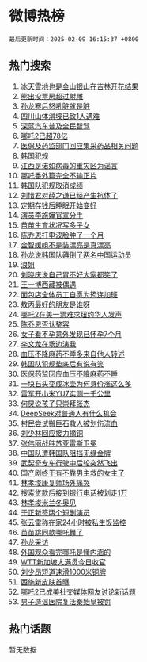 # 微博热榜

`最后更新时间：2025-02-09 16:15:37 +0800`

## 热门搜索

1. [冰天雪地也是金山银山在吉林开花结果](https://m.weibo.cn/search?containerid=100103type%3D1%26t%3D10%26q%3D%23%E5%86%B0%E5%A4%A9%E9%9B%AA%E5%9C%B0%E4%B9%9F%E6%98%AF%E9%87%91%E5%B1%B1%E9%93%B6%E5%B1%B1%E5%9C%A8%E5%90%89%E6%9E%97%E5%BC%80%E8%8A%B1%E7%BB%93%E6%9E%9C%23&stream_entry_id=51&isnewpage=1&extparam=seat%3D1%26cate%3D10103%26c_type%3D51%26filter_type%3Drealtimehot%26stream_entry_id%3D51%26pos%3D0%26q%3D%2523%25E5%2586%25B0%25E5%25A4%25A9%25E9%259B%25AA%25E5%259C%25B0%25E4%25B9%259F%25E6%2598%25AF%25E9%2587%2591%25E5%25B1%25B1%25E9%2593%25B6%25E5%25B1%25B1%25E5%259C%25A8%25E5%2590%2589%25E6%259E%2597%25E5%25BC%2580%25E8%258A%25B1%25E7%25BB%2593%25E6%259E%259C%2523%26dgr%3D0%26display_time%3D1739088936%26pre_seqid%3D17390889365220115272022)
1. [熊出没票房超过射雕](https://m.weibo.cn/search?containerid=100103type%3D1%26t%3D10%26q%3D%23%E7%86%8A%E5%87%BA%E6%B2%A1%E7%A5%A8%E6%88%BF%E8%B6%85%E8%BF%87%E5%B0%84%E9%9B%95%23&stream_entry_id=31&isnewpage=1&extparam=seat%3D1%26band_rank%3D1%26filter_type%3Drealtimehot%26c_type%3D31%26flag%3D1%26cate%3D5001%26lcate%3D5001%26realpos%3D1%26stream_entry_id%3D31%26pos%3D0%26q%3D%2523%25E7%2586%258A%25E5%2587%25BA%25E6%25B2%25A1%25E7%25A5%25A8%25E6%2588%25BF%25E8%25B6%2585%25E8%25BF%2587%25E5%25B0%2584%25E9%259B%2595%2523%26dgr%3D0%26display_time%3D1739088936%26pre_seqid%3D17390889365220115272022)
1. [孙龙赛后怒吼脏就是脏](https://m.weibo.cn/search?containerid=100103type%3D1%26t%3D10%26q%3D%23%E5%AD%99%E9%BE%99%E8%B5%9B%E5%90%8E%E6%80%92%E5%90%BC%E8%84%8F%E5%B0%B1%E6%98%AF%E8%84%8F%23&stream_entry_id=31&isnewpage=1&extparam=seat%3D1%26band_rank%3D2%26filter_type%3Drealtimehot%26c_type%3D31%26flag%3D1%26cate%3D5001%26lcate%3D5001%26realpos%3D2%26stream_entry_id%3D31%26pos%3D1%26q%3D%2523%25E5%25AD%2599%25E9%25BE%2599%25E8%25B5%259B%25E5%2590%258E%25E6%2580%2592%25E5%2590%25BC%25E8%2584%258F%25E5%25B0%25B1%25E6%2598%25AF%25E8%2584%258F%2523%26dgr%3D0%26display_time%3D1739088936%26pre_seqid%3D17390889365220115272022)
1. [四川山体滑坡已致1人遇难](https://m.weibo.cn/search?containerid=100103type%3D1%26t%3D10%26q%3D%23%E5%9B%9B%E5%B7%9D%E5%B1%B1%E4%BD%93%E6%BB%91%E5%9D%A1%E5%B7%B2%E8%87%B41%E4%BA%BA%E9%81%87%E9%9A%BE%23&stream_entry_id=31&isnewpage=1&extparam=seat%3D1%26band_rank%3D3%26filter_type%3Drealtimehot%26c_type%3D31%26flag%3D1%26cate%3D5001%26lcate%3D5001%26realpos%3D3%26stream_entry_id%3D31%26pos%3D2%26q%3D%2523%25E5%259B%259B%25E5%25B7%259D%25E5%25B1%25B1%25E4%25BD%2593%25E6%25BB%2591%25E5%259D%25A1%25E5%25B7%25B2%25E8%2587%25B41%25E4%25BA%25BA%25E9%2581%2587%25E9%259A%25BE%2523%26dgr%3D0%26display_time%3D1739088936%26pre_seqid%3D17390889365220115272022)
1. [深蓝汽车普及全民智驾](https://m.weibo.cn/search?containerid=100103type%3D1%26t%3D10%26q%3D%23%E6%B7%B1%E8%93%9D%E6%B1%BD%E8%BD%A6%E6%99%AE%E5%8F%8A%E5%85%A8%E6%B0%91%E6%99%BA%E9%A9%BE%23&stream_entry_id=31&isnewpage=1&extparam=seat%3D1%26adid%3D275655%26is_ad_pos%3D1%26filter_type%3Drealtimehot%26c_type%3D31%26cate%3D5001%26lcate%3D5001%26topic_ad%3D1%26band_rank%3D4%26stream_entry_id%3D31%26pos%3D3%26q%3D%2523%25E6%25B7%25B1%25E8%2593%259D%25E6%25B1%25BD%25E8%25BD%25A6%25E6%2599%25AE%25E5%258F%258A%25E5%2585%25A8%25E6%25B0%2591%25E6%2599%25BA%25E9%25A9%25BE%2523%26dgr%3D0%26display_time%3D1739088936%26pre_seqid%3D17390889365220115272022)
1. [哪吒2已超78亿](https://m.weibo.cn/search?containerid=100103type%3D1%26t%3D10%26q%3D%23%E5%93%AA%E5%90%922%E5%B7%B2%E8%B6%8578%E4%BA%BF%23&stream_entry_id=31&isnewpage=1&extparam=seat%3D1%26band_rank%3D4%26filter_type%3Drealtimehot%26c_type%3D31%26flag%3D1%26cate%3D5001%26lcate%3D5001%26realpos%3D4%26stream_entry_id%3D31%26pos%3D4%26q%3D%2523%25E5%2593%25AA%25E5%2590%25922%25E5%25B7%25B2%25E8%25B6%258578%25E4%25BA%25BF%2523%26dgr%3D0%26display_time%3D1739088936%26pre_seqid%3D17390889365220115272022)
1. [医保及药监部门回应集采药品相关问题](https://m.weibo.cn/search?containerid=100103type%3D1%26t%3D10%26q%3D%23%E5%8C%BB%E4%BF%9D%E5%8F%8A%E8%8D%AF%E7%9B%91%E9%83%A8%E9%97%A8%E5%9B%9E%E5%BA%94%E9%9B%86%E9%87%87%E8%8D%AF%E5%93%81%E7%9B%B8%E5%85%B3%E9%97%AE%E9%A2%98%23&stream_entry_id=31&isnewpage=1&extparam=seat%3D1%26band_rank%3D5%26filter_type%3Drealtimehot%26c_type%3D31%26flag%3D1%26cate%3D5001%26lcate%3D5001%26realpos%3D5%26stream_entry_id%3D31%26pos%3D5%26q%3D%2523%25E5%258C%25BB%25E4%25BF%259D%25E5%258F%258A%25E8%258D%25AF%25E7%259B%2591%25E9%2583%25A8%25E9%2597%25A8%25E5%259B%259E%25E5%25BA%2594%25E9%259B%2586%25E9%2587%2587%25E8%258D%25AF%25E5%2593%2581%25E7%259B%25B8%25E5%2585%25B3%25E9%2597%25AE%25E9%25A2%2598%2523%26dgr%3D0%26display_time%3D1739088936%26pre_seqid%3D17390889365220115272022)
1. [韩国犯规](https://m.weibo.cn/search?containerid=100103type%3D1%26t%3D10%26q%3D%E9%9F%A9%E5%9B%BD%E7%8A%AF%E8%A7%84&stream_entry_id=31&isnewpage=1&extparam=seat%3D1%26band_rank%3D6%26filter_type%3Drealtimehot%26c_type%3D31%26flag%3D0%26cate%3D5001%26lcate%3D5001%26realpos%3D6%26stream_entry_id%3D31%26pos%3D6%26q%3D%25E9%259F%25A9%25E5%259B%25BD%25E7%258A%25AF%25E8%25A7%2584%26dgr%3D0%26display_time%3D1739088936%26pre_seqid%3D17390889365220115272022)
1. [江西是诺如病毒的重灾区为谣言](https://m.weibo.cn/search?containerid=100103type%3D1%26t%3D10%26q%3D%23%E6%B1%9F%E8%A5%BF%E6%98%AF%E8%AF%BA%E5%A6%82%E7%97%85%E6%AF%92%E7%9A%84%E9%87%8D%E7%81%BE%E5%8C%BA%E4%B8%BA%E8%B0%A3%E8%A8%80%23&stream_entry_id=31&isnewpage=1&extparam=seat%3D1%26adid%3D275686%26is_ad_pos%3D1%26filter_type%3Drealtimehot%26c_type%3D31%26cate%3D5001%26lcate%3D5001%26band_rank%3D7%26stream_entry_id%3D31%26pos%3D7%26q%3D%2523%25E6%25B1%259F%25E8%25A5%25BF%25E6%2598%25AF%25E8%25AF%25BA%25E5%25A6%2582%25E7%2597%2585%25E6%25AF%2592%25E7%259A%2584%25E9%2587%258D%25E7%2581%25BE%25E5%258C%25BA%25E4%25B8%25BA%25E8%25B0%25A3%25E8%25A8%2580%2523%26dgr%3D0%26display_time%3D1739088936%26pre_seqid%3D17390889365220115272022)
1. [哪吒番外篇完全不输正片](https://m.weibo.cn/search?containerid=100103type%3D1%26t%3D10%26q%3D%23%E5%93%AA%E5%90%92%E7%95%AA%E5%A4%96%E7%AF%87%E5%AE%8C%E5%85%A8%E4%B8%8D%E8%BE%93%E6%AD%A3%E7%89%87%23&stream_entry_id=31&isnewpage=1&extparam=seat%3D1%26band_rank%3D7%26filter_type%3Drealtimehot%26c_type%3D31%26flag%3D2%26cate%3D5001%26lcate%3D5001%26realpos%3D7%26stream_entry_id%3D31%26pos%3D8%26q%3D%2523%25E5%2593%25AA%25E5%2590%2592%25E7%2595%25AA%25E5%25A4%2596%25E7%25AF%2587%25E5%25AE%258C%25E5%2585%25A8%25E4%25B8%258D%25E8%25BE%2593%25E6%25AD%25A3%25E7%2589%2587%2523%26dgr%3D0%26display_time%3D1739088936%26pre_seqid%3D17390889365220115272022)
1. [韩国队犯规取消成绩](https://m.weibo.cn/search?containerid=100103type%3D1%26t%3D10%26q%3D%23%E9%9F%A9%E5%9B%BD%E9%98%9F%E7%8A%AF%E8%A7%84%E5%8F%96%E6%B6%88%E6%88%90%E7%BB%A9%23&stream_entry_id=31&isnewpage=1&extparam=seat%3D1%26band_rank%3D8%26filter_type%3Drealtimehot%26c_type%3D31%26flag%3D0%26cate%3D5001%26lcate%3D5001%26realpos%3D8%26stream_entry_id%3D31%26pos%3D9%26q%3D%2523%25E9%259F%25A9%25E5%259B%25BD%25E9%2598%259F%25E7%258A%25AF%25E8%25A7%2584%25E5%258F%2596%25E6%25B6%2588%25E6%2588%2590%25E7%25BB%25A9%2523%26dgr%3D0%26display_time%3D1739088936%26pre_seqid%3D17390889365220115272022)
1. [刘惜君对薛之谦已经产生抗体了](https://m.weibo.cn/search?containerid=100103type%3D1%26t%3D10%26q%3D%E5%88%98%E6%83%9C%E5%90%9B%E5%AF%B9%E8%96%9B%E4%B9%8B%E8%B0%A6%E5%B7%B2%E7%BB%8F%E4%BA%A7%E7%94%9F%E6%8A%97%E4%BD%93%E4%BA%86&stream_entry_id=31&isnewpage=1&extparam=seat%3D1%26band_rank%3D9%26filter_type%3Drealtimehot%26c_type%3D31%26flag%3D1%26cate%3D5001%26lcate%3D5001%26realpos%3D9%26stream_entry_id%3D31%26pos%3D10%26q%3D%25E5%2588%2598%25E6%2583%259C%25E5%2590%259B%25E5%25AF%25B9%25E8%2596%259B%25E4%25B9%258B%25E8%25B0%25A6%25E5%25B7%25B2%25E7%25BB%258F%25E4%25BA%25A7%25E7%2594%259F%25E6%258A%2597%25E4%25BD%2593%25E4%25BA%2586%26dgr%3D0%26display_time%3D1739088936%26pre_seqid%3D17390889365220115272022)
1. [定期存钱后睡眠开始变好](https://m.weibo.cn/search?containerid=100103type%3D1%26t%3D10%26q%3D%23%E5%AE%9A%E6%9C%9F%E5%AD%98%E9%92%B1%E5%90%8E%E7%9D%A1%E7%9C%A0%E5%BC%80%E5%A7%8B%E5%8F%98%E5%A5%BD%23&stream_entry_id=31&isnewpage=1&extparam=seat%3D1%26band_rank%3D10%26filter_type%3Drealtimehot%26c_type%3D31%26flag%3D0%26cate%3D5001%26lcate%3D5001%26realpos%3D10%26stream_entry_id%3D31%26pos%3D11%26q%3D%2523%25E5%25AE%259A%25E6%259C%259F%25E5%25AD%2598%25E9%2592%25B1%25E5%2590%258E%25E7%259D%25A1%25E7%259C%25A0%25E5%25BC%2580%25E5%25A7%258B%25E5%258F%2598%25E5%25A5%25BD%2523%26dgr%3D0%26display_time%3D1739088936%26pre_seqid%3D17390889365220115272022)
1. [演员李施嬅官宣分手](https://m.weibo.cn/search?containerid=100103type%3D1%26t%3D10%26q%3D%23%E6%BC%94%E5%91%98%E6%9D%8E%E6%96%BD%E5%AC%85%E5%AE%98%E5%AE%A3%E5%88%86%E6%89%8B%23&stream_entry_id=31&isnewpage=1&extparam=seat%3D1%26band_rank%3D11%26filter_type%3Drealtimehot%26c_type%3D31%26flag%3D1%26cate%3D5001%26lcate%3D5001%26realpos%3D11%26stream_entry_id%3D31%26pos%3D12%26q%3D%2523%25E6%25BC%2594%25E5%2591%2598%25E6%259D%258E%25E6%2596%25BD%25E5%25AC%2585%25E5%25AE%2598%25E5%25AE%25A3%25E5%2588%2586%25E6%2589%258B%2523%26dgr%3D0%26display_time%3D1739088936%26pre_seqid%3D17390889365220115272022)
1. [苗苗生育状况写多子女](https://m.weibo.cn/search?containerid=100103type%3D1%26t%3D10%26q%3D%23%E8%8B%97%E8%8B%97%E7%94%9F%E8%82%B2%E7%8A%B6%E5%86%B5%E5%86%99%E5%A4%9A%E5%AD%90%E5%A5%B3%23&stream_entry_id=31&isnewpage=1&extparam=seat%3D1%26band_rank%3D12%26filter_type%3Drealtimehot%26c_type%3D31%26flag%3D2%26cate%3D5001%26lcate%3D5001%26realpos%3D12%26stream_entry_id%3D31%26pos%3D13%26q%3D%2523%25E8%258B%2597%25E8%258B%2597%25E7%2594%259F%25E8%2582%25B2%25E7%258A%25B6%25E5%2586%25B5%25E5%2586%2599%25E5%25A4%259A%25E5%25AD%2590%25E5%25A5%25B3%2523%26dgr%3D0%26display_time%3D1739088936%26pre_seqid%3D17390889365220115272022)
1. [陈乔恩打电波脸肿了一个月](https://m.weibo.cn/search?containerid=100103type%3D1%26t%3D10%26q%3D%23%E9%99%88%E4%B9%94%E6%81%A9%E6%89%93%E7%94%B5%E6%B3%A2%E8%84%B8%E8%82%BF%E4%BA%86%E4%B8%80%E4%B8%AA%E6%9C%88%23&stream_entry_id=31&isnewpage=1&extparam=seat%3D1%26band_rank%3D13%26filter_type%3Drealtimehot%26c_type%3D31%26flag%3D2%26cate%3D5001%26lcate%3D5001%26realpos%3D13%26stream_entry_id%3D31%26pos%3D14%26q%3D%2523%25E9%2599%2588%25E4%25B9%2594%25E6%2581%25A9%25E6%2589%2593%25E7%2594%25B5%25E6%25B3%25A2%25E8%2584%25B8%25E8%2582%25BF%25E4%25BA%2586%25E4%25B8%2580%25E4%25B8%25AA%25E6%259C%2588%2523%26dgr%3D0%26display_time%3D1739088936%26pre_seqid%3D17390889365220115272022)
1. [金智媛姐不是装漂亮是真漂亮](https://m.weibo.cn/search?containerid=100103type%3D1%26t%3D10%26q%3D%E9%87%91%E6%99%BA%E5%AA%9B%E5%A7%90%E4%B8%8D%E6%98%AF%E8%A3%85%E6%BC%82%E4%BA%AE%E6%98%AF%E7%9C%9F%E6%BC%82%E4%BA%AE&stream_entry_id=31&isnewpage=1&extparam=seat%3D1%26band_rank%3D14%26filter_type%3Drealtimehot%26c_type%3D31%26flag%3D0%26cate%3D5001%26lcate%3D5001%26realpos%3D14%26stream_entry_id%3D31%26pos%3D15%26q%3D%25E9%2587%2591%25E6%2599%25BA%25E5%25AA%259B%25E5%25A7%2590%25E4%25B8%258D%25E6%2598%25AF%25E8%25A3%2585%25E6%25BC%2582%25E4%25BA%25AE%25E6%2598%25AF%25E7%259C%259F%25E6%25BC%2582%25E4%25BA%25AE%26dgr%3D0%26display_time%3D1739088936%26pre_seqid%3D17390889365220115272022)
1. [孙龙说韩国队薅倒了两名中国运动员](https://m.weibo.cn/search?containerid=100103type%3D1%26t%3D10%26q%3D%23%E5%AD%99%E9%BE%99%E8%AF%B4%E9%9F%A9%E5%9B%BD%E9%98%9F%E8%96%85%E5%80%92%E4%BA%86%E4%B8%A4%E5%90%8D%E4%B8%AD%E5%9B%BD%E8%BF%90%E5%8A%A8%E5%91%98%23&stream_entry_id=31&isnewpage=1&extparam=seat%3D1%26band_rank%3D15%26filter_type%3Drealtimehot%26c_type%3D31%26flag%3D1%26cate%3D5001%26lcate%3D5001%26realpos%3D15%26stream_entry_id%3D31%26pos%3D16%26q%3D%2523%25E5%25AD%2599%25E9%25BE%2599%25E8%25AF%25B4%25E9%259F%25A9%25E5%259B%25BD%25E9%2598%259F%25E8%2596%2585%25E5%2580%2592%25E4%25BA%2586%25E4%25B8%25A4%25E5%2590%258D%25E4%25B8%25AD%25E5%259B%25BD%25E8%25BF%2590%25E5%258A%25A8%25E5%2591%2598%2523%26dgr%3D0%26display_time%3D1739088936%26pre_seqid%3D17390889365220115272022)
1. [浪姐](https://m.weibo.cn/search?containerid=100103type%3D1%26t%3D10%26q%3D%E6%B5%AA%E5%A7%90&stream_entry_id=31&isnewpage=1&extparam=seat%3D1%26band_rank%3D16%26filter_type%3Drealtimehot%26c_type%3D31%26flag%3D1%26cate%3D5001%26lcate%3D5001%26realpos%3D16%26stream_entry_id%3D31%26pos%3D17%26q%3D%25E6%25B5%25AA%25E5%25A7%2590%26dgr%3D0%26display_time%3D1739088936%26pre_seqid%3D17390889365220115272022)
1. [刘晓庆说自己胃不好大家都笑了](https://m.weibo.cn/search?containerid=100103type%3D1%26t%3D10%26q%3D%E5%88%98%E6%99%93%E5%BA%86%E8%AF%B4%E8%87%AA%E5%B7%B1%E8%83%83%E4%B8%8D%E5%A5%BD%E5%A4%A7%E5%AE%B6%E9%83%BD%E7%AC%91%E4%BA%86&stream_entry_id=31&isnewpage=1&extparam=seat%3D1%26band_rank%3D17%26filter_type%3Drealtimehot%26c_type%3D31%26flag%3D1%26cate%3D5001%26lcate%3D5001%26realpos%3D17%26stream_entry_id%3D31%26pos%3D18%26q%3D%25E5%2588%2598%25E6%2599%2593%25E5%25BA%2586%25E8%25AF%25B4%25E8%2587%25AA%25E5%25B7%25B1%25E8%2583%2583%25E4%25B8%258D%25E5%25A5%25BD%25E5%25A4%25A7%25E5%25AE%25B6%25E9%2583%25BD%25E7%25AC%2591%25E4%25BA%2586%26dgr%3D0%26display_time%3D1739088936%26pre_seqid%3D17390889365220115272022)
1. [王一博西藏被偶遇](https://m.weibo.cn/search?containerid=100103type%3D1%26t%3D10%26q%3D%23%E7%8E%8B%E4%B8%80%E5%8D%9A%E8%A5%BF%E8%97%8F%E8%A2%AB%E5%81%B6%E9%81%87%23&stream_entry_id=31&isnewpage=1&extparam=seat%3D1%26band_rank%3D18%26filter_type%3Drealtimehot%26c_type%3D31%26flag%3D0%26cate%3D5001%26lcate%3D5001%26realpos%3D18%26stream_entry_id%3D31%26pos%3D19%26q%3D%2523%25E7%258E%258B%25E4%25B8%2580%25E5%258D%259A%25E8%25A5%25BF%25E8%2597%258F%25E8%25A2%25AB%25E5%2581%25B6%25E9%2581%2587%2523%26dgr%3D0%26display_time%3D1739088936%26pre_seqid%3D17390889365220115272022)
1. [面包店全体员工自愿为筠连加班](https://m.weibo.cn/search?containerid=100103type%3D1%26t%3D10%26q%3D%23%E9%9D%A2%E5%8C%85%E5%BA%97%E5%85%A8%E4%BD%93%E5%91%98%E5%B7%A5%E8%87%AA%E6%84%BF%E4%B8%BA%E7%AD%A0%E8%BF%9E%E5%8A%A0%E7%8F%AD%23&stream_entry_id=31&isnewpage=1&extparam=seat%3D1%26band_rank%3D19%26filter_type%3Drealtimehot%26c_type%3D31%26flag%3D0%26cate%3D5001%26lcate%3D5001%26realpos%3D19%26stream_entry_id%3D31%26pos%3D20%26q%3D%2523%25E9%259D%25A2%25E5%258C%2585%25E5%25BA%2597%25E5%2585%25A8%25E4%25BD%2593%25E5%2591%2598%25E5%25B7%25A5%25E8%2587%25AA%25E6%2584%25BF%25E4%25B8%25BA%25E7%25AD%25A0%25E8%25BF%259E%25E5%258A%25A0%25E7%258F%25AD%2523%26dgr%3D0%26display_time%3D1739088936%26pre_seqid%3D17390889365220115272022)
1. [敖丙最好的朋友是谁呀](https://m.weibo.cn/search?containerid=100103type%3D1%26t%3D10%26q%3D%E6%95%96%E4%B8%99%E6%9C%80%E5%A5%BD%E7%9A%84%E6%9C%8B%E5%8F%8B%E6%98%AF%E8%B0%81%E5%91%80&stream_entry_id=31&isnewpage=1&extparam=seat%3D1%26band_rank%3D20%26filter_type%3Drealtimehot%26c_type%3D31%26flag%3D1%26cate%3D5001%26lcate%3D5001%26realpos%3D20%26stream_entry_id%3D31%26pos%3D21%26q%3D%25E6%2595%2596%25E4%25B8%2599%25E6%259C%2580%25E5%25A5%25BD%25E7%259A%2584%25E6%259C%258B%25E5%258F%258B%25E6%2598%25AF%25E8%25B0%2581%25E5%2591%2580%26dgr%3D0%26display_time%3D1739088936%26pre_seqid%3D17390889365220115272022)
1. [哪吒2在美一票难求纽约华人发声](https://m.weibo.cn/search?containerid=100103type%3D1%26t%3D10%26q%3D%23%E5%93%AA%E5%90%922%E5%9C%A8%E7%BE%8E%E4%B8%80%E7%A5%A8%E9%9A%BE%E6%B1%82%E7%BA%BD%E7%BA%A6%E5%8D%8E%E4%BA%BA%E5%8F%91%E5%A3%B0%23&stream_entry_id=31&isnewpage=1&extparam=seat%3D1%26band_rank%3D21%26filter_type%3Drealtimehot%26c_type%3D31%26flag%3D0%26cate%3D5001%26lcate%3D5001%26realpos%3D21%26stream_entry_id%3D31%26pos%3D22%26q%3D%2523%25E5%2593%25AA%25E5%2590%25922%25E5%259C%25A8%25E7%25BE%258E%25E4%25B8%2580%25E7%25A5%25A8%25E9%259A%25BE%25E6%25B1%2582%25E7%25BA%25BD%25E7%25BA%25A6%25E5%258D%258E%25E4%25BA%25BA%25E5%258F%2591%25E5%25A3%25B0%2523%26dgr%3D0%26display_time%3D1739088936%26pre_seqid%3D17390889365220115272022)
1. [陈乔恩否认整容](https://m.weibo.cn/search?containerid=100103type%3D1%26t%3D10%26q%3D%23%E9%99%88%E4%B9%94%E6%81%A9%E5%90%A6%E8%AE%A4%E6%95%B4%E5%AE%B9%23&stream_entry_id=31&isnewpage=1&extparam=seat%3D1%26band_rank%3D22%26filter_type%3Drealtimehot%26c_type%3D31%26flag%3D0%26cate%3D5001%26lcate%3D5001%26realpos%3D22%26stream_entry_id%3D31%26pos%3D23%26q%3D%2523%25E9%2599%2588%25E4%25B9%2594%25E6%2581%25A9%25E5%2590%25A6%25E8%25AE%25A4%25E6%2595%25B4%25E5%25AE%25B9%2523%26dgr%3D0%26display_time%3D1739088936%26pre_seqid%3D17390889365220115272022)
1. [女子看不孕意外发现已怀孕7个月](https://m.weibo.cn/search?containerid=100103type%3D1%26t%3D10%26q%3D%23%E5%A5%B3%E5%AD%90%E7%9C%8B%E4%B8%8D%E5%AD%95%E6%84%8F%E5%A4%96%E5%8F%91%E7%8E%B0%E5%B7%B2%E6%80%80%E5%AD%957%E4%B8%AA%E6%9C%88%23&stream_entry_id=31&isnewpage=1&extparam=seat%3D1%26band_rank%3D23%26filter_type%3Drealtimehot%26c_type%3D31%26flag%3D0%26cate%3D5001%26lcate%3D5001%26realpos%3D23%26stream_entry_id%3D31%26pos%3D24%26q%3D%2523%25E5%25A5%25B3%25E5%25AD%2590%25E7%259C%258B%25E4%25B8%258D%25E5%25AD%2595%25E6%2584%258F%25E5%25A4%2596%25E5%258F%2591%25E7%258E%25B0%25E5%25B7%25B2%25E6%2580%2580%25E5%25AD%25957%25E4%25B8%25AA%25E6%259C%2588%2523%26dgr%3D0%26display_time%3D1739088936%26pre_seqid%3D17390889365220115272022)
1. [李文龙在场边演我](https://m.weibo.cn/search?containerid=100103type%3D1%26t%3D10%26q%3D%23%E6%9D%8E%E6%96%87%E9%BE%99%E5%9C%A8%E5%9C%BA%E8%BE%B9%E6%BC%94%E6%88%91%23&stream_entry_id=31&isnewpage=1&extparam=seat%3D1%26band_rank%3D24%26filter_type%3Drealtimehot%26c_type%3D31%26flag%3D1%26cate%3D5001%26lcate%3D5001%26realpos%3D24%26stream_entry_id%3D31%26pos%3D25%26q%3D%2523%25E6%259D%258E%25E6%2596%2587%25E9%25BE%2599%25E5%259C%25A8%25E5%259C%25BA%25E8%25BE%25B9%25E6%25BC%2594%25E6%2588%2591%2523%26dgr%3D0%26display_time%3D1739088936%26pre_seqid%3D17390889365220115272022)
1. [血压不降麻药不睡多来自他人转述](https://m.weibo.cn/search?containerid=100103type%3D1%26t%3D10%26q%3D%23%E8%A1%80%E5%8E%8B%E4%B8%8D%E9%99%8D%E9%BA%BB%E8%8D%AF%E4%B8%8D%E7%9D%A1%E5%A4%9A%E6%9D%A5%E8%87%AA%E4%BB%96%E4%BA%BA%E8%BD%AC%E8%BF%B0%23&stream_entry_id=31&isnewpage=1&extparam=seat%3D1%26band_rank%3D25%26filter_type%3Drealtimehot%26c_type%3D31%26flag%3D1%26cate%3D5001%26lcate%3D5001%26realpos%3D25%26stream_entry_id%3D31%26pos%3D26%26q%3D%2523%25E8%25A1%2580%25E5%258E%258B%25E4%25B8%258D%25E9%2599%258D%25E9%25BA%25BB%25E8%258D%25AF%25E4%25B8%258D%25E7%259D%25A1%25E5%25A4%259A%25E6%259D%25A5%25E8%2587%25AA%25E4%25BB%2596%25E4%25BA%25BA%25E8%25BD%25AC%25E8%25BF%25B0%2523%26dgr%3D0%26display_time%3D1739088936%26pre_seqid%3D17390889365220115272022)
1. [韩国队犯规垫底后有说有笑](https://m.weibo.cn/search?containerid=100103type%3D1%26t%3D10%26q%3D%23%E9%9F%A9%E5%9B%BD%E9%98%9F%E7%8A%AF%E8%A7%84%E5%9E%AB%E5%BA%95%E5%90%8E%E6%9C%89%E8%AF%B4%E6%9C%89%E7%AC%91%23&stream_entry_id=31&isnewpage=1&extparam=seat%3D1%26band_rank%3D26%26filter_type%3Drealtimehot%26c_type%3D31%26flag%3D1%26cate%3D5001%26lcate%3D5001%26realpos%3D26%26stream_entry_id%3D31%26pos%3D27%26q%3D%2523%25E9%259F%25A9%25E5%259B%25BD%25E9%2598%259F%25E7%258A%25AF%25E8%25A7%2584%25E5%259E%25AB%25E5%25BA%2595%25E5%2590%258E%25E6%259C%2589%25E8%25AF%25B4%25E6%259C%2589%25E7%25AC%2591%2523%26dgr%3D0%26display_time%3D1739088936%26pre_seqid%3D17390889365220115272022)
1. [医保药监回应血压不降麻药不睡](https://m.weibo.cn/search?containerid=100103type%3D1%26t%3D10%26q%3D%E5%8C%BB%E4%BF%9D%E8%8D%AF%E7%9B%91%E5%9B%9E%E5%BA%94%E8%A1%80%E5%8E%8B%E4%B8%8D%E9%99%8D%E9%BA%BB%E8%8D%AF%E4%B8%8D%E7%9D%A1&stream_entry_id=31&isnewpage=1&extparam=seat%3D1%26band_rank%3D27%26filter_type%3Drealtimehot%26c_type%3D31%26flag%3D1%26cate%3D5001%26lcate%3D5001%26realpos%3D27%26stream_entry_id%3D31%26pos%3D28%26q%3D%25E5%258C%25BB%25E4%25BF%259D%25E8%258D%25AF%25E7%259B%2591%25E5%259B%259E%25E5%25BA%2594%25E8%25A1%2580%25E5%258E%258B%25E4%25B8%258D%25E9%2599%258D%25E9%25BA%25BB%25E8%258D%25AF%25E4%25B8%258D%25E7%259D%25A1%26dgr%3D0%26display_time%3D1739088936%26pre_seqid%3D17390889365220115272022)
1. [一块石头变成冰壶为何身价涨这么多](https://m.weibo.cn/search?containerid=100103type%3D1%26t%3D10%26q%3D%23%E4%B8%80%E5%9D%97%E7%9F%B3%E5%A4%B4%E5%8F%98%E6%88%90%E5%86%B0%E5%A3%B6%E4%B8%BA%E4%BD%95%E8%BA%AB%E4%BB%B7%E6%B6%A8%E8%BF%99%E4%B9%88%E5%A4%9A%23&stream_entry_id=31&isnewpage=1&extparam=seat%3D1%26band_rank%3D28%26filter_type%3Drealtimehot%26c_type%3D31%26flag%3D1%26cate%3D5001%26lcate%3D5001%26realpos%3D28%26stream_entry_id%3D31%26pos%3D29%26q%3D%2523%25E4%25B8%2580%25E5%259D%2597%25E7%259F%25B3%25E5%25A4%25B4%25E5%258F%2598%25E6%2588%2590%25E5%2586%25B0%25E5%25A3%25B6%25E4%25B8%25BA%25E4%25BD%2595%25E8%25BA%25AB%25E4%25BB%25B7%25E6%25B6%25A8%25E8%25BF%2599%25E4%25B9%2588%25E5%25A4%259A%2523%26dgr%3D0%26display_time%3D1739088936%26pre_seqid%3D17390889365220115272022)
1. [雷军开小米YU7实测一千公里](https://m.weibo.cn/search?containerid=100103type%3D1%26t%3D10%26q%3D%23%E9%9B%B7%E5%86%9B%E5%BC%80%E5%B0%8F%E7%B1%B3YU7%E5%AE%9E%E6%B5%8B%E4%B8%80%E5%8D%83%E5%85%AC%E9%87%8C%23&stream_entry_id=31&isnewpage=1&extparam=seat%3D1%26band_rank%3D29%26filter_type%3Drealtimehot%26c_type%3D31%26flag%3D1%26cate%3D5001%26lcate%3D5001%26realpos%3D29%26stream_entry_id%3D31%26pos%3D30%26q%3D%2523%25E9%259B%25B7%25E5%2586%259B%25E5%25BC%2580%25E5%25B0%258F%25E7%25B1%25B3YU7%25E5%25AE%259E%25E6%25B5%258B%25E4%25B8%2580%25E5%258D%2583%25E5%2585%25AC%25E9%2587%258C%2523%26dgr%3D0%26display_time%3D1739088936%26pre_seqid%3D17390889365220115272022)
1. [何炅说孩子只崇拜张杰](https://m.weibo.cn/search?containerid=100103type%3D1%26t%3D10%26q%3D%E4%BD%95%E7%82%85%E8%AF%B4%E5%AD%A9%E5%AD%90%E5%8F%AA%E5%B4%87%E6%8B%9C%E5%BC%A0%E6%9D%B0&stream_entry_id=31&isnewpage=1&extparam=seat%3D1%26band_rank%3D30%26filter_type%3Drealtimehot%26c_type%3D31%26flag%3D0%26cate%3D5001%26lcate%3D5001%26realpos%3D30%26stream_entry_id%3D31%26pos%3D31%26q%3D%25E4%25BD%2595%25E7%2582%2585%25E8%25AF%25B4%25E5%25AD%25A9%25E5%25AD%2590%25E5%258F%25AA%25E5%25B4%2587%25E6%258B%259C%25E5%25BC%25A0%25E6%259D%25B0%26dgr%3D0%26display_time%3D1739088936%26pre_seqid%3D17390889365220115272022)
1. [DeepSeek对普通人有什么机会](https://m.weibo.cn/search?containerid=100103type%3D1%26t%3D10%26q%3DDeepSeek%E5%AF%B9%E6%99%AE%E9%80%9A%E4%BA%BA%E6%9C%89%E4%BB%80%E4%B9%88%E6%9C%BA%E4%BC%9A&stream_entry_id=31&isnewpage=1&extparam=seat%3D1%26band_rank%3D31%26filter_type%3Drealtimehot%26c_type%3D31%26flag%3D1%26cate%3D5001%26lcate%3D5001%26realpos%3D31%26stream_entry_id%3D31%26pos%3D32%26q%3DDeepSeek%25E5%25AF%25B9%25E6%2599%25AE%25E9%2580%259A%25E4%25BA%25BA%25E6%259C%2589%25E4%25BB%2580%25E4%25B9%2588%25E6%259C%25BA%25E4%25BC%259A%26dgr%3D0%26display_time%3D1739088936%26pre_seqid%3D17390889365220115272022)
1. [村民尝试搬巨石救人被划伤流血](https://m.weibo.cn/search?containerid=100103type%3D1%26t%3D10%26q%3D%23%E6%9D%91%E6%B0%91%E5%B0%9D%E8%AF%95%E6%90%AC%E5%B7%A8%E7%9F%B3%E6%95%91%E4%BA%BA%E8%A2%AB%E5%88%92%E4%BC%A4%E6%B5%81%E8%A1%80%23&stream_entry_id=31&isnewpage=1&extparam=seat%3D1%26band_rank%3D32%26filter_type%3Drealtimehot%26c_type%3D31%26flag%3D1%26cate%3D5001%26lcate%3D5001%26realpos%3D32%26stream_entry_id%3D31%26pos%3D33%26q%3D%2523%25E6%259D%2591%25E6%25B0%2591%25E5%25B0%259D%25E8%25AF%2595%25E6%2590%25AC%25E5%25B7%25A8%25E7%259F%25B3%25E6%2595%2591%25E4%25BA%25BA%25E8%25A2%25AB%25E5%2588%2592%25E4%25BC%25A4%25E6%25B5%2581%25E8%25A1%2580%2523%26dgr%3D0%26display_time%3D1739088936%26pre_seqid%3D17390889365220115272022)
1. [刘少林回应接力摘铜](https://m.weibo.cn/search?containerid=100103type%3D1%26t%3D10%26q%3D%23%E5%88%98%E5%B0%91%E6%9E%97%E5%9B%9E%E5%BA%94%E6%8E%A5%E5%8A%9B%E6%91%98%E9%93%9C%23&stream_entry_id=31&isnewpage=1&extparam=seat%3D1%26band_rank%3D33%26filter_type%3Drealtimehot%26c_type%3D31%26flag%3D1%26cate%3D5001%26lcate%3D5001%26realpos%3D33%26stream_entry_id%3D31%26pos%3D34%26q%3D%2523%25E5%2588%2598%25E5%25B0%2591%25E6%259E%2597%25E5%259B%259E%25E5%25BA%2594%25E6%258E%25A5%25E5%258A%259B%25E6%2591%2598%25E9%2593%259C%2523%26dgr%3D0%26display_time%3D1739088936%26pre_seqid%3D17390889365220115272022)
1. [张伟丽战胜苏亚雷斯卫冕](https://m.weibo.cn/search?containerid=100103type%3D1%26t%3D10%26q%3D%23%E5%BC%A0%E4%BC%9F%E4%B8%BD%E6%88%98%E8%83%9C%E8%8B%8F%E4%BA%9A%E9%9B%B7%E6%96%AF%E5%8D%AB%E5%86%95%23&stream_entry_id=31&isnewpage=1&extparam=seat%3D1%26band_rank%3D34%26filter_type%3Drealtimehot%26c_type%3D31%26flag%3D0%26cate%3D5001%26lcate%3D5001%26realpos%3D34%26stream_entry_id%3D31%26pos%3D35%26q%3D%2523%25E5%25BC%25A0%25E4%25BC%259F%25E4%25B8%25BD%25E6%2588%2598%25E8%2583%259C%25E8%258B%258F%25E4%25BA%259A%25E9%259B%25B7%25E6%2596%25AF%25E5%258D%25AB%25E5%2586%2595%2523%26dgr%3D0%26display_time%3D1739088936%26pre_seqid%3D17390889365220115272022)
1. [中国队遭韩国队阻挡无缘金牌](https://m.weibo.cn/search?containerid=100103type%3D1%26t%3D10%26q%3D%23%E4%B8%AD%E5%9B%BD%E9%98%9F%E9%81%AD%E9%9F%A9%E5%9B%BD%E9%98%9F%E9%98%BB%E6%8C%A1%E6%97%A0%E7%BC%98%E9%87%91%E7%89%8C%23&stream_entry_id=31&isnewpage=1&extparam=seat%3D1%26band_rank%3D35%26filter_type%3Drealtimehot%26c_type%3D31%26flag%3D1%26cate%3D5001%26lcate%3D5001%26realpos%3D35%26stream_entry_id%3D31%26pos%3D36%26q%3D%2523%25E4%25B8%25AD%25E5%259B%25BD%25E9%2598%259F%25E9%2581%25AD%25E9%259F%25A9%25E5%259B%25BD%25E9%2598%259F%25E9%2598%25BB%25E6%258C%25A1%25E6%2597%25A0%25E7%25BC%2598%25E9%2587%2591%25E7%2589%258C%2523%26dgr%3D0%26display_time%3D1739088936%26pre_seqid%3D17390889365220115272022)
1. [武契奇专车行驶中后轮突然飞出](https://m.weibo.cn/search?containerid=100103type%3D1%26t%3D10%26q%3D%23%E6%AD%A6%E5%A5%91%E5%A5%87%E4%B8%93%E8%BD%A6%E8%A1%8C%E9%A9%B6%E4%B8%AD%E5%90%8E%E8%BD%AE%E7%AA%81%E7%84%B6%E9%A3%9E%E5%87%BA%23&stream_entry_id=31&isnewpage=1&extparam=seat%3D1%26band_rank%3D36%26filter_type%3Drealtimehot%26c_type%3D31%26flag%3D1%26cate%3D5001%26lcate%3D5001%26realpos%3D36%26stream_entry_id%3D31%26pos%3D37%26q%3D%2523%25E6%25AD%25A6%25E5%25A5%2591%25E5%25A5%2587%25E4%25B8%2593%25E8%25BD%25A6%25E8%25A1%258C%25E9%25A9%25B6%25E4%25B8%25AD%25E5%2590%258E%25E8%25BD%25AE%25E7%25AA%2581%25E7%2584%25B6%25E9%25A3%259E%25E5%2587%25BA%2523%26dgr%3D0%26display_time%3D1739088936%26pre_seqid%3D17390889365220115272022)
1. [国产剧终于有不靠男主救的女主了](https://m.weibo.cn/search?containerid=100103type%3D1%26t%3D10%26q%3D%E5%9B%BD%E4%BA%A7%E5%89%A7%E7%BB%88%E4%BA%8E%E6%9C%89%E4%B8%8D%E9%9D%A0%E7%94%B7%E4%B8%BB%E6%95%91%E7%9A%84%E5%A5%B3%E4%B8%BB%E4%BA%86&stream_entry_id=31&isnewpage=1&extparam=seat%3D1%26band_rank%3D37%26filter_type%3Drealtimehot%26c_type%3D31%26flag%3D1%26cate%3D5001%26lcate%3D5001%26realpos%3D37%26stream_entry_id%3D31%26pos%3D38%26q%3D%25E5%259B%25BD%25E4%25BA%25A7%25E5%2589%25A7%25E7%25BB%2588%25E4%25BA%258E%25E6%259C%2589%25E4%25B8%258D%25E9%259D%25A0%25E7%2594%25B7%25E4%25B8%25BB%25E6%2595%2591%25E7%259A%2584%25E5%25A5%25B3%25E4%25B8%25BB%25E4%25BA%2586%26dgr%3D0%26display_time%3D1739088936%26pre_seqid%3D17390889365220115272022)
1. [林孝埈康复师场外痛哭](https://m.weibo.cn/search?containerid=100103type%3D1%26t%3D10%26q%3D%23%E6%9E%97%E5%AD%9D%E5%9F%88%E5%BA%B7%E5%A4%8D%E5%B8%88%E5%9C%BA%E5%A4%96%E7%97%9B%E5%93%AD%23&stream_entry_id=31&isnewpage=1&extparam=seat%3D1%26band_rank%3D38%26filter_type%3Drealtimehot%26c_type%3D31%26flag%3D0%26cate%3D5001%26lcate%3D5001%26realpos%3D38%26stream_entry_id%3D31%26pos%3D39%26q%3D%2523%25E6%259E%2597%25E5%25AD%259D%25E5%259F%2588%25E5%25BA%25B7%25E5%25A4%258D%25E5%25B8%2588%25E5%259C%25BA%25E5%25A4%2596%25E7%2597%259B%25E5%2593%25AD%2523%26dgr%3D0%26display_time%3D1739088936%26pre_seqid%3D17390889365220115272022)
1. [搜索贷款后接到银行电话被划走1万](https://m.weibo.cn/search?containerid=100103type%3D1%26t%3D10%26q%3D%23%E6%90%9C%E7%B4%A2%E8%B4%B7%E6%AC%BE%E5%90%8E%E6%8E%A5%E5%88%B0%E9%93%B6%E8%A1%8C%E7%94%B5%E8%AF%9D%E8%A2%AB%E5%88%92%E8%B5%B01%E4%B8%87%23&stream_entry_id=31&isnewpage=1&extparam=seat%3D1%26band_rank%3D39%26filter_type%3Drealtimehot%26c_type%3D31%26flag%3D1%26cate%3D5001%26lcate%3D5001%26realpos%3D39%26stream_entry_id%3D31%26pos%3D40%26q%3D%2523%25E6%2590%259C%25E7%25B4%25A2%25E8%25B4%25B7%25E6%25AC%25BE%25E5%2590%258E%25E6%258E%25A5%25E5%2588%25B0%25E9%2593%25B6%25E8%25A1%258C%25E7%2594%25B5%25E8%25AF%259D%25E8%25A2%25AB%25E5%2588%2592%25E8%25B5%25B01%25E4%25B8%2587%2523%26dgr%3D0%26display_time%3D1739088936%26pre_seqid%3D17390889365220115272022)
1. [林孝埈米兰冬奥见](https://m.weibo.cn/search?containerid=100103type%3D1%26t%3D10%26q%3D%23%E6%9E%97%E5%AD%9D%E5%9F%88%E7%B1%B3%E5%85%B0%E5%86%AC%E5%A5%A5%E8%A7%81%23&stream_entry_id=31&isnewpage=1&extparam=seat%3D1%26band_rank%3D40%26filter_type%3Drealtimehot%26c_type%3D31%26flag%3D1%26cate%3D5001%26lcate%3D5001%26realpos%3D40%26stream_entry_id%3D31%26pos%3D41%26q%3D%2523%25E6%259E%2597%25E5%25AD%259D%25E5%259F%2588%25E7%25B1%25B3%25E5%2585%25B0%25E5%2586%25AC%25E5%25A5%25A5%25E8%25A7%2581%2523%26dgr%3D0%26display_time%3D1739088936%26pre_seqid%3D17390889365220115272022)
1. [于正新签两个短剧演员](https://m.weibo.cn/search?containerid=100103type%3D1%26t%3D10%26q%3D%23%E4%BA%8E%E6%AD%A3%E6%96%B0%E7%AD%BE%E4%B8%A4%E4%B8%AA%E7%9F%AD%E5%89%A7%E6%BC%94%E5%91%98%23&stream_entry_id=31&isnewpage=1&extparam=seat%3D1%26band_rank%3D41%26filter_type%3Drealtimehot%26c_type%3D31%26flag%3D0%26cate%3D5001%26lcate%3D5001%26realpos%3D41%26stream_entry_id%3D31%26pos%3D42%26q%3D%2523%25E4%25BA%258E%25E6%25AD%25A3%25E6%2596%25B0%25E7%25AD%25BE%25E4%25B8%25A4%25E4%25B8%25AA%25E7%259F%25AD%25E5%2589%25A7%25E6%25BC%2594%25E5%2591%2598%2523%26dgr%3D0%26display_time%3D1739088936%26pre_seqid%3D17390889365220115272022)
1. [张云雷称在家24小时被私生饭监控](https://m.weibo.cn/search?containerid=100103type%3D1%26t%3D10%26q%3D%23%E5%BC%A0%E4%BA%91%E9%9B%B7%E7%A7%B0%E5%9C%A8%E5%AE%B624%E5%B0%8F%E6%97%B6%E8%A2%AB%E7%A7%81%E7%94%9F%E9%A5%AD%E7%9B%91%E6%8E%A7%23&stream_entry_id=31&isnewpage=1&extparam=seat%3D1%26band_rank%3D42%26filter_type%3Drealtimehot%26c_type%3D31%26flag%3D0%26cate%3D5001%26lcate%3D5001%26realpos%3D42%26stream_entry_id%3D31%26pos%3D43%26q%3D%2523%25E5%25BC%25A0%25E4%25BA%2591%25E9%259B%25B7%25E7%25A7%25B0%25E5%259C%25A8%25E5%25AE%25B624%25E5%25B0%258F%25E6%2597%25B6%25E8%25A2%25AB%25E7%25A7%2581%25E7%2594%259F%25E9%25A5%25AD%25E7%259B%2591%25E6%258E%25A7%2523%26dgr%3D0%26display_time%3D1739088936%26pre_seqid%3D17390889365220115272022)
1. [苗苗跳同款哪吒舞了](https://m.weibo.cn/search?containerid=100103type%3D1%26t%3D10%26q%3D%23%E8%8B%97%E8%8B%97%E8%B7%B3%E5%90%8C%E6%AC%BE%E5%93%AA%E5%90%92%E8%88%9E%E4%BA%86%23&stream_entry_id=31&isnewpage=1&extparam=seat%3D1%26band_rank%3D43%26filter_type%3Drealtimehot%26c_type%3D31%26flag%3D1%26cate%3D5001%26lcate%3D5001%26realpos%3D43%26stream_entry_id%3D31%26pos%3D44%26q%3D%2523%25E8%258B%2597%25E8%258B%2597%25E8%25B7%25B3%25E5%2590%258C%25E6%25AC%25BE%25E5%2593%25AA%25E5%2590%2592%25E8%2588%259E%25E4%25BA%2586%2523%26dgr%3D0%26display_time%3D1739088936%26pre_seqid%3D17390889365220115272022)
1. [孙龙采访](https://m.weibo.cn/search?containerid=100103type%3D1%26t%3D10%26q%3D%E5%AD%99%E9%BE%99%E9%87%87%E8%AE%BF&stream_entry_id=31&isnewpage=1&extparam=seat%3D1%26band_rank%3D44%26filter_type%3Drealtimehot%26c_type%3D31%26flag%3D0%26cate%3D5001%26lcate%3D5001%26realpos%3D44%26stream_entry_id%3D31%26pos%3D45%26q%3D%25E5%25AD%2599%25E9%25BE%2599%25E9%2587%2587%25E8%25AE%25BF%26dgr%3D0%26display_time%3D1739088936%26pre_seqid%3D17390889365220115272022)
1. [外国观众看完哪吒是懂内涵的](https://m.weibo.cn/search?containerid=100103type%3D1%26t%3D10%26q%3D%23%E5%A4%96%E5%9B%BD%E8%A7%82%E4%BC%97%E7%9C%8B%E5%AE%8C%E5%93%AA%E5%90%92%E6%98%AF%E6%87%82%E5%86%85%E6%B6%B5%E7%9A%84%23&stream_entry_id=31&isnewpage=1&extparam=seat%3D1%26band_rank%3D45%26filter_type%3Drealtimehot%26c_type%3D31%26flag%3D0%26cate%3D5001%26lcate%3D5001%26realpos%3D45%26stream_entry_id%3D31%26pos%3D46%26q%3D%2523%25E5%25A4%2596%25E5%259B%25BD%25E8%25A7%2582%25E4%25BC%2597%25E7%259C%258B%25E5%25AE%258C%25E5%2593%25AA%25E5%2590%2592%25E6%2598%25AF%25E6%2587%2582%25E5%2586%2585%25E6%25B6%25B5%25E7%259A%2584%2523%26dgr%3D0%26display_time%3D1739088936%26pre_seqid%3D17390889365220115272022)
1. [WTT新加坡大满贯今日收官](https://m.weibo.cn/search?containerid=100103type%3D1%26t%3D10%26q%3D%23WTT%E6%96%B0%E5%8A%A0%E5%9D%A1%E5%A4%A7%E6%BB%A1%E8%B4%AF%E4%BB%8A%E6%97%A5%E6%94%B6%E5%AE%98%23&stream_entry_id=31&isnewpage=1&extparam=seat%3D1%26band_rank%3D46%26filter_type%3Drealtimehot%26c_type%3D31%26flag%3D1%26cate%3D5001%26lcate%3D5001%26realpos%3D46%26stream_entry_id%3D31%26pos%3D47%26q%3D%2523WTT%25E6%2596%25B0%25E5%258A%25A0%25E5%259D%25A1%25E5%25A4%25A7%25E6%25BB%25A1%25E8%25B4%25AF%25E4%25BB%258A%25E6%2597%25A5%25E6%2594%25B6%25E5%25AE%2598%2523%26dgr%3D0%26display_time%3D1739088936%26pre_seqid%3D17390889365220115272022)
1. [刘少昂短道速滑1000米铜牌](https://m.weibo.cn/search?containerid=100103type%3D1%26t%3D10%26q%3D%23%E5%88%98%E5%B0%91%E6%98%82%E7%9F%AD%E9%81%93%E9%80%9F%E6%BB%911000%E7%B1%B3%E9%93%9C%E7%89%8C%23&stream_entry_id=31&isnewpage=1&extparam=seat%3D1%26band_rank%3D47%26filter_type%3Drealtimehot%26c_type%3D31%26flag%3D0%26cate%3D5001%26lcate%3D5001%26realpos%3D47%26stream_entry_id%3D31%26pos%3D48%26q%3D%2523%25E5%2588%2598%25E5%25B0%2591%25E6%2598%2582%25E7%259F%25AD%25E9%2581%2593%25E9%2580%259F%25E6%25BB%25911000%25E7%25B1%25B3%25E9%2593%259C%25E7%2589%258C%2523%26dgr%3D0%26display_time%3D1739088936%26pre_seqid%3D17390889365220115272022)
1. [西施新皮肤首曝](https://m.weibo.cn/search?containerid=100103type%3D1%26t%3D10%26q%3D%23%E8%A5%BF%E6%96%BD%E6%96%B0%E7%9A%AE%E8%82%A4%E9%A6%96%E6%9B%9D%23&stream_entry_id=31&isnewpage=1&extparam=seat%3D1%26band_rank%3D48%26filter_type%3Drealtimehot%26c_type%3D31%26flag%3D0%26cate%3D5001%26lcate%3D5001%26realpos%3D48%26stream_entry_id%3D31%26pos%3D49%26q%3D%2523%25E8%25A5%25BF%25E6%2596%25BD%25E6%2596%25B0%25E7%259A%25AE%25E8%2582%25A4%25E9%25A6%2596%25E6%259B%259D%2523%26dgr%3D0%26display_time%3D1739088936%26pre_seqid%3D17390889365220115272022)
1. [哪吒2已成美社交媒体网友讨论新话题](https://m.weibo.cn/search?containerid=100103type%3D1%26t%3D10%26q%3D%23%E5%93%AA%E5%90%922%E5%B7%B2%E6%88%90%E7%BE%8E%E7%A4%BE%E4%BA%A4%E5%AA%92%E4%BD%93%E7%BD%91%E5%8F%8B%E8%AE%A8%E8%AE%BA%E6%96%B0%E8%AF%9D%E9%A2%98%23&stream_entry_id=31&isnewpage=1&extparam=seat%3D1%26band_rank%3D49%26filter_type%3Drealtimehot%26c_type%3D31%26flag%3D0%26cate%3D5001%26lcate%3D5001%26realpos%3D49%26stream_entry_id%3D31%26pos%3D50%26q%3D%2523%25E5%2593%25AA%25E5%2590%25922%25E5%25B7%25B2%25E6%2588%2590%25E7%25BE%258E%25E7%25A4%25BE%25E4%25BA%25A4%25E5%25AA%2592%25E4%25BD%2593%25E7%25BD%2591%25E5%258F%258B%25E8%25AE%25A8%25E8%25AE%25BA%25E6%2596%25B0%25E8%25AF%259D%25E9%25A2%2598%2523%26dgr%3D0%26display_time%3D1739088936%26pre_seqid%3D17390889365220115272022)
1. [男子造谣医院复活秦始皇被罚](https://m.weibo.cn/search?containerid=100103type%3D1%26t%3D10%26q%3D%E7%94%B7%E5%AD%90%E9%80%A0%E8%B0%A3%E5%8C%BB%E9%99%A2%E5%A4%8D%E6%B4%BB%E7%A7%A6%E5%A7%8B%E7%9A%87%E8%A2%AB%E7%BD%9A&stream_entry_id=31&isnewpage=1&extparam=seat%3D1%26band_rank%3D50%26filter_type%3Drealtimehot%26c_type%3D31%26flag%3D0%26cate%3D5001%26lcate%3D5001%26realpos%3D50%26stream_entry_id%3D31%26pos%3D51%26q%3D%25E7%2594%25B7%25E5%25AD%2590%25E9%2580%25A0%25E8%25B0%25A3%25E5%258C%25BB%25E9%2599%25A2%25E5%25A4%258D%25E6%25B4%25BB%25E7%25A7%25A6%25E5%25A7%258B%25E7%259A%2587%25E8%25A2%25AB%25E7%25BD%259A%26dgr%3D0%26display_time%3D1739088936%26pre_seqid%3D17390889365220115272022)

## 热门话题

暂无数据
